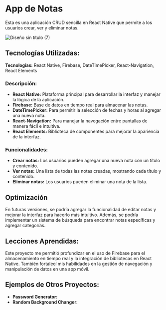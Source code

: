 # App de Notas

Esta es una aplicación CRUD sencilla en React Native que permite a los usuarios crear, ver y eliminar notas.

![Diseño sin título (7)](https://github.com/user-attachments/assets/2578951c-a710-4123-b60e-80361988aef3)


## Tecnologías Utilizadas:

**Tecnologías:** React Native, Firebase, DateTimePicker, React-Navigation, React Elements

### Descripción:

- **React Native:** Plataforma principal para desarrollar la interfaz y manejar la lógica de la aplicación.
- **Firebase:** Base de datos en tiempo real para almacenar las notas.
- **DateTimePicker:** Para permitir la selección de fechas y horas al agregar una nueva nota.
- **React-Navigation:** Para manejar la navegación entre pantallas de manera fácil e intuitiva.
- **React Elements:** Biblioteca de componentes para mejorar la apariencia de la interfaz.

### Funcionalidades:

- **Crear notas:** Los usuarios pueden agregar una nueva nota con un título y contenido.
- **Ver notas:** Una lista de todas las notas creadas, mostrando cada título y contenido.
- **Eliminar notas:** Los usuarios pueden eliminar una nota de la lista.

## Optimización

En futuras versiones, se podría agregar la funcionalidad de editar notas y mejorar la interfaz para hacerlo más intuitivo. Además, se podría implementar un sistema de búsqueda para encontrar notas específicas y agregar categorías.

## Lecciones Aprendidas:

Este proyecto me permitió profundizar en el uso de Firebase para el almacenamiento en tiempo real y la integración de bibliotecas en React Native. También fortalecí mis habilidades en la gestión de navegación y manipulación de datos en una app móvil.

## Ejemplos de Otros Proyectos:

- **Password Generator:** 
- **Random Background Changer:** 
